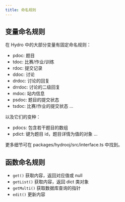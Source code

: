 ```yaml
---
title: 命名规则
---
```


## 变量命名规则

在 Hydro 中的大部分变量有固定命名规则：

- pdoc: 题目
- tdoc: 比赛/作业/训练
- rdoc: 提交记录
- ddoc: 讨论
- drdoc: 讨论的回复
- drrdoc: 讨论的二级回复
- mdoc: 站内信息
- psdoc: 题目的提交状态
- tsdoc: 比赛/作业的提交状态
...

以及它们的变种：

- pdocs: 包含若干题目的数组
- pdict: 键为题目 id，题目详情为值的对象
...

更多细节可在 packages/hydrooj/src/interface.ts 中找到。

## 函数命名规则

- `get()` 获取内容，返回对应值或 null
- `getList()` 获取内容，返回 dict 类对象
- `getMulti()` 获取数据库查询的指针
- `edit()` 更新内容

